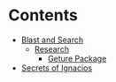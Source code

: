 # Contents

- [Blast and Search](1.%20Blast%20and%20Search)
  - [Research](1.%20Blast%20and%20Search/1.%20Research)
    - [Geture Package](1.%20Blast%20and%20Search/1.%20Research/1.%20Gesture%20Package.md) 
- [Secrets of Ignacios](2.%20Secrets%20of%20Ignacios)
